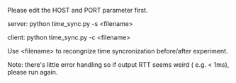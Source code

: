 Please edit the HOST and PORT parameter first.

server: python time_sync.py -s \<filename\>

client: python time_sync.py -c \<filename\>

Use \<filename\> to recongnize time syncronization before/after experiment.

Note: there's little error handling so if output RTT seems weird ( e.g. \< 1ms), please run again.
